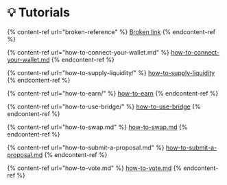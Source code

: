 # 💡 Tutorials

{% content-ref url="broken-reference" %}
[Broken link](broken-reference)
{% endcontent-ref %}

{% content-ref url="how-to-connect-your-wallet.md" %}
[how-to-connect-your-wallet.md](how-to-connect-your-wallet.md)
{% endcontent-ref %}

{% content-ref url="how-to-supply-liquidity/" %}
[how-to-supply-liquidity](how-to-supply-liquidity/)
{% endcontent-ref %}

{% content-ref url="how-to-earn/" %}
[how-to-earn](how-to-earn/)
{% endcontent-ref %}

{% content-ref url="how-to-use-bridge/" %}
[how-to-use-bridge](how-to-use-bridge/)
{% endcontent-ref %}

{% content-ref url="how-to-swap.md" %}
[how-to-swap.md](how-to-swap.md)
{% endcontent-ref %}

{% content-ref url="how-to-submit-a-proposal.md" %}
[how-to-submit-a-proposal.md](how-to-submit-a-proposal.md)
{% endcontent-ref %}

{% content-ref url="how-to-vote.md" %}
[how-to-vote.md](how-to-vote.md)
{% endcontent-ref %}



